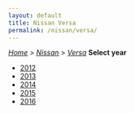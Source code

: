 ```yaml
---
layout: default
title: Nissan Versa
permalink: /nissan/versa/
---
```

[*Home*](/) > [*Nissan*](/nissan/) > [*Versa*](/nissan/versa/)
**Select year**
- [2012](/nissan/versa/2012/)
- [2013](/nissan/versa/2013/)
- [2014](/nissan/versa/2014/)
- [2015](/nissan/versa/2015/)
- [2016](/nissan/versa/2016/)